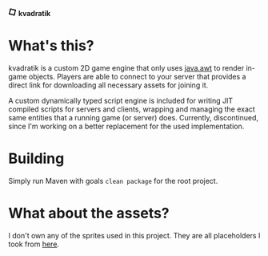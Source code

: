 [icon]: https://raw.githubusercontent.com/inc0g-repoz/kvadratik/main/client/src/main/resources/assets/icon.png
[java.awt]: https://docs.oracle.com/javase/7/docs/api/java/awt/package-summary.html
[sprites-resource]: https://www.spriters-resource.com/pc_computer/omori/?source=genre
<!-- The stuff above is invisible -->

![icon]
**kvadratik**

# What's this?
kvadratik is a custom 2D game engine that only uses [java.awt] to render in-game objects.
Players are able to connect to your server that provides a direct link for downloading all necessary assets for joining it.

A custom dynamically typed script engine is included for writing JIT compiled scripts for servers and clients, wrapping and managing the exact same entities that a running game (or server) does. Currently, discontinued, since I'm working on a better replacement for the used implementation.

# Building
Simply run Maven with goals `clean package` for the root project.

# What about the assets?
I don't own any of the sprites used in this project. They are all placeholders I took from [here][sprites-resource].
